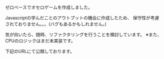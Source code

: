 ゼロベースでオセロゲームを作成しました。

Javascriptの学んだことのアウトプットの機会に作成したため、
保守性が考慮されておりません。。。(バグもあるかもしれません。)

気が向いたら、随時、リファクタリングを行うことを検討しています。
※また、CPUのロジックはまだ未実装です。

下記のURLにて公開しております。


